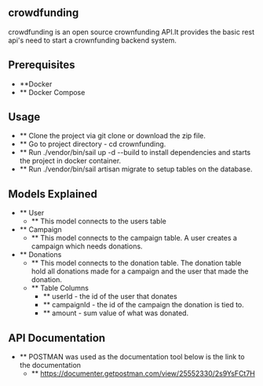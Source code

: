 ## crowdfunding

crowdfunding is an open source crownfunding API.It provides the basic rest api's need to start a crownfunding backend system.


## Prerequisites
- **Docker
- ** Docker Compose


## Usage
- ** Clone the project via git clone or download the zip file.
- ** Go to project directory - cd crownfunding.
- ** Run ./vendor/bin/sail up -d --build to install dependencies and starts the project in docker container.
- ** Run ./vendor/bin/sail artisan migrate to setup tables on the database.

## Models Explained
- ** User
  - ** This model connects to the users table
- ** Campaign
  - ** This model connects to the campaign table. A user creates a campaign which needs donations.
- ** Donations
  - ** This model connects to the donation table. The donation table hold all donations made for a campaign and the user that made the donation.
  - ** Table Columns
    - ** userId - the id of the user that donates
    - ** campaignId - the id of the campaign the donation is tied to.
    - ** amount - sum value of what was donated.

## API Documentation
- ** POSTMAN was used as the documentation tool below is the link to the documentation
  - ** https://documenter.getpostman.com/view/25552330/2s9YsFCt7H
